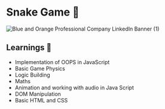 # Snake Game :snake:

![Blue and Orange Professional Company LinkedIn Banner (1)](https://user-images.githubusercontent.com/91616196/175930999-9528ef15-3780-405a-9dfa-ae6fb7538b7c.gif)

## Learnings :raising_hand:
* Implementation of OOPS in JavaScript
* Basic Game Physics
* Logic Building
* Maths
* Animation and working with audio in Java Script
* DOM Manipulation
* Basic HTML and CSS
